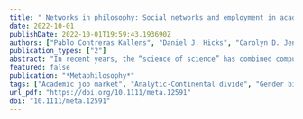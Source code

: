 ```yaml
---
title: " Networks in philosophy: Social networks and employment in academic philosophy"
date: 2022-10-01
publishDate: 2022-10-01T19:59:43.193690Z
authors: ["Pablo Contreras Kallens", "Daniel J. Hicks", "Carolyn D. Jennings"]
publication_types: ["2"]
abstract: "In recent years, the “science of science” has combined computational methods with novel data sources to understand the dynamics of research communities. Many of the questions investigated by science of science are also relevant to academic philosophy. To what extent can the discipline be divided into subfields with different methods and topics? How are prestige and credit distributed across the discipline? And how do these factors interact with other factors, such as gender, to shape job market outcomes? Using job market data for anglophone academic philosophy, this paper finds, first, evidence that is consistent with the analytic-continental divide but is also consistent with other, more complex ways of organizing academic philosophy into distinct intellectual traditions; second, a clear prestige hierarchy, dividing Ph.D. programs into two distinct prestige categories; and, third, evidence that gender, prestige, and country have notable effects on academic job market outcomes for recent philosophy Ph.Ds."
featured: false
publication: "*Metaphilosophy*"
tags: ["Academic job market", "Analytic-Continental divide", "Gender bias", "Network analysis", "Prestige bias", "Research communities"]
url_pdf: "https://doi.org/10.1111/meta.12591"
doi: "10.1111/meta.12591"
---
```


